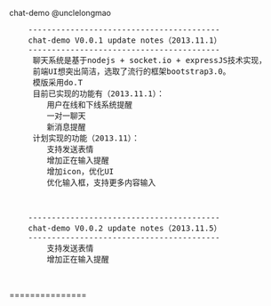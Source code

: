   chat-demo
  @unclelongmao

 
  <pre>
    -----------------------------------------
    chat-demo V0.0.1 update notes（2013.11.1）
    -----------------------------------------
     聊天系统是基于nodejs + socket.io + expressJS技术实现，
     前端UI想突出简洁，选取了流行的框架bootstrap3.0。
     模版采用do.T
     目前已实现的功能有（2013.11.1）：
        用户在线和下线系统提醒
        一对一聊天
        新消息提醒
     计划实现的功能（2013.11）：
        支持发送表情
        增加正在输入提醒
        增加icon，优化UI
        优化输入框，支持更多内容输入
  </pre>
  <pre>

    -----------------------------------------
    chat-demo V0.0.2 update notes（2013.11.5）
    -----------------------------------------
        支持发送表情
        增加正在输入提醒
       
  </pre>
===============
